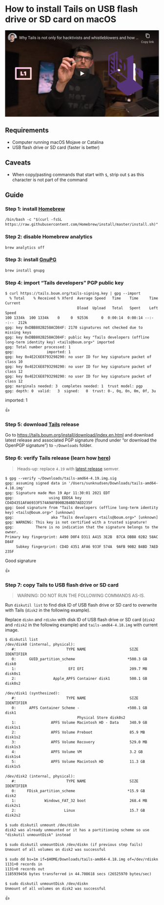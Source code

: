 <!--
Title: How to install Tails on USB flash drive or SD card on macOS
Description: Learn how to install Tails on USB flash drive or SD card on macOS.
Author: Sun Knudsen <https://github.com/sunknudsen>
Contributors: Sun Knudsen <https://github.com/sunknudsen>, 7aqdxe6f <https://github.com/7aqdxe6f>
Reviewers:
Publication date: 2021-05-05T14:49:08.692Z
Listed: true
-->

# How to install Tails on USB flash drive or SD card on macOS

[![Why Tails is not only for hacktivists and whistleblowers and how to get started](why-tails-is-not-only-for-hacktivists-and-whistleblowers-and-how-to-get-started.png)](https://www.youtube.com/watch?v=kZ4NHz-gjLo "Why Tails is not only for hacktivists and whistleblowers and how to get started")

## Requirements

- Computer running macOS Mojave or Catalina
- USB flash drive or SD card (faster is better)

## Caveats

- When copy/pasting commands that start with `$`, strip out `$` as this character is not part of the command

## Guide

### Step 1: install [Homebrew](https://brew.sh/)

```shell
/bin/bash -c "$(curl -fsSL https://raw.githubusercontent.com/Homebrew/install/master/install.sh)"
```

### Step 2: disable Homebrew analytics

```shell
brew analytics off
```

### Step 3: install [GnuPG](https://gnupg.org/)

```shell
brew install gnupg
```

### Step 4: import “Tails developers” PGP public key

```console
$ curl https://tails.boum.org/tails-signing.key | gpg --import
  % Total    % Received % Xferd  Average Speed   Time    Time     Time  Current
                                 Dload  Upload   Total   Spent    Left  Speed
100 1334k  100 1334k    0     0  92536      0  0:00:14  0:00:14 --:--:--  212k
gpg: key 0xDBB802B258ACD84F: 2170 signatures not checked due to missing keys
gpg: key 0xDBB802B258ACD84F: public key "Tails developers (offline long-term identity key) <tails@boum.org>" imported
gpg: Total number processed: 1
gpg:               imported: 1
gpg: key 0x4E2C6E8793298290: no user ID for key signature packet of class 10
gpg: key 0x4E2C6E8793298290: no user ID for key signature packet of class 12
gpg: key 0x4E2C6E8793298290: no user ID for key signature packet of class 12
gpg: marginals needed: 3  completes needed: 1  trust model: pgp
gpg: depth: 0  valid:   3  signed:   0  trust: 0-, 0q, 0n, 0m, 0f, 3u
```

imported: 1

👍

### Step 5: download [Tails](https://tails.boum.org/) release

Go to https://tails.boum.org/install/download/index.en.html and download latest release and associated PGP signature (found under “or download the OpenPGP signature”) to `~/Downloads` folder.

### Step 6: verify Tails release (learn how [here](../how-to-verify-pgp-digital-signatures-using-gnupg-on-macos))

> Heads-up: replace `4.19` with [latest release](https://tails.boum.org/install/download/index.en.html) semver.

```console
$ gpg --verify ~/Downloads/tails-amd64-4.19.img.sig
gpg: assuming signed data in '/Users/sunknudsen/Downloads/tails-amd64-4.18.img'
gpg: Signature made Mon 19 Apr 11:30:01 2021 EDT
gpg:                using EDDSA key CD4D4351AFA6933F574A9AFB90B2B4BD7AED235F
gpg: Good signature from "Tails developers (offline long-term identity key) <tails@boum.org>" [unknown]
gpg:                 aka "Tails developers <tails@boum.org>" [unknown]
gpg: WARNING: This key is not certified with a trusted signature!
gpg:          There is no indication that the signature belongs to the owner.
Primary key fingerprint: A490 D0F4 D311 A415 3E2B  B7CA DBB8 02B2 58AC D84F
     Subkey fingerprint: CD4D 4351 AFA6 933F 574A  9AFB 90B2 B4BD 7AED 235F
```

Good signature

👍

### Step 7: copy Tails to USB flash drive or SD card

> WARNING: DO NOT RUN THE FOLLOWING COMMANDS AS-IS.

Run `diskutil list` to find disk ID of USB flash drive or SD card to overwrite with Tails (`disk2` in the following example).

Replace `diskn` and `rdiskn` with disk ID of USB flash drive or SD card (`disk2` and `rdisk2` in the following example) and `tails-amd64-4.18.img` with current image.

```console
$ diskutil list
/dev/disk0 (internal, physical):
   #:                       TYPE NAME                    SIZE       IDENTIFIER
   0:      GUID_partition_scheme                        *500.3 GB   disk0
   1:                        EFI EFI                     209.7 MB   disk0s1
   2:                 Apple_APFS Container disk1         500.1 GB   disk0s2

/dev/disk1 (synthesized):
   #:                       TYPE NAME                    SIZE       IDENTIFIER
   0:      APFS Container Scheme -                      +500.1 GB   disk1
                                 Physical Store disk0s2
   1:                APFS Volume Macintosh HD - Data     340.9 GB   disk1s1
   2:                APFS Volume Preboot                 85.9 MB    disk1s2
   3:                APFS Volume Recovery                529.0 MB   disk1s3
   4:                APFS Volume VM                      3.2 GB     disk1s4
   5:                APFS Volume Macintosh HD            11.3 GB    disk1s5

/dev/disk2 (internal, physical):
   #:                       TYPE NAME                    SIZE       IDENTIFIER
   0:     FDisk_partition_scheme                        *15.9 GB    disk2
   1:             Windows_FAT_32 boot                    268.4 MB   disk2s1
   2:                      Linux                         15.7 GB    disk2s2

$ sudo diskutil unmount /dev/diskn
disk2 was already unmounted or it has a partitioning scheme so use "diskutil unmountDisk" instead

$ sudo diskutil unmountDisk /dev/diskn (if previous step fails)
Unmount of all volumes on disk2 was successful

$ sudo dd bs=1m if=$HOME/Downloads/tails-amd64-4.18.img of=/dev/rdiskn
1131+0 records in
1131+0 records out
1185939456 bytes transferred in 44.708618 secs (26525970 bytes/sec)

$ sudo diskutil unmountDisk /dev/diskn
Unmount of all volumes on disk2 was successful
```

👍
